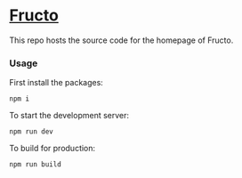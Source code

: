 # [Fructo](https://fructo.land)

This repo hosts the source code for the homepage of Fructo.

### Usage

First install the packages:
```console
npm i
```

To start the development server:
```console
npm run dev
```

To build for production:
```console
npm run build
```
